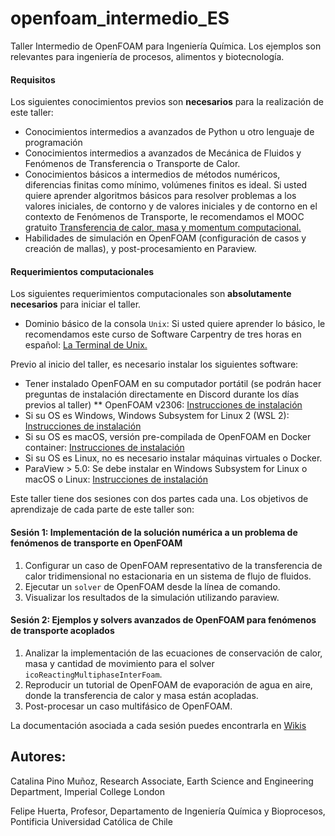 # openfoam_intermedio_ES

Taller Intermedio de OpenFOAM para Ingeniería Química. Los ejemplos son relevantes para ingeniería de procesos, alimentos y biotecnología.

#### Requisitos

Los siguientes conocimientos previos son **necesarios** para la realización de este taller:

* Conocimientos intermedios a avanzados de Python u otro lenguaje de programación
* Conocimientos intermedios a avanzados de Mecánica de Fluidos y Fenómenos de Transferencia o Transporte de Calor.
* Conocimientos básicos a intermedios de métodos numéricos, diferencias finitas como mínimo, volúmenes finitos es ideal. Si usted quiere aprender algoritmos básicos para resolver problemas a los valores iniciales, de contorno y de valores iniciales y de contorno en el contexto de Fenómenos de Transporte, le recomendamos el MOOC gratuito [Transferencia de calor, masa y momentum computacional.](https://www.coursera.org/learn/transferencia-de-momentum-calor-y-masa-computacional)
* Habilidades de simulación en OpenFOAM (configuración de casos y creación de mallas), y post-procesamiento en Paraview.

#### Requerimientos computacionales
Los siguientes requerimientos computacionales son **absolutamente necesarios** para iniciar el taller.

* Dominio básico de la consola `Unix`: Si usted quiere aprender lo básico, le recomendamos este curso de Software Carpentry de tres horas en español: [La Terminal de Unix.](https://swcarpentry.github.io/shell-novice-es/)
  
Previo al inicio del taller, es necesario instalar los siguientes software:
* Tener instalado OpenFOAM en su computador portátil (se podrán hacer preguntas de instalación directamente en Discord durante los días previos al taller)
** OpenFOAM v2306: [Instrucciones de instalación]()
* Si su OS es Windows, Windows Subsystem for Linux 2 (WSL 2): [Instrucciones de instalación](https://github.com/openfoam-ICL-UC/openfoam_intro_ES/wiki/Instalaci%C3%B3n-de-OpenFOAM)
* Si su OS es macOS, versión pre-compilada de OpenFOAM en Docker container: [Instrucciones de instalación](https://github.com/openfoam-ICL-UC/openfoam_intro_ES/wiki/Instalaci%C3%B3n-de-OpenFOAM)
* Si su OS es Linux, no es necesario instalar máquinas virtuales o Docker.
* ParaView > 5.0: Se debe instalar en Windows Subsystem for Linux o macOS o Linux: [Instrucciones de instalación](https://github.com/openfoam-ICL-UC/openfoam_intro_ES/wiki/Instalaci%C3%B3n-de-OpenFOAM)

Este taller tiene dos sesiones con dos partes cada una. Los objetivos de aprendizaje de cada parte de este taller son:

#### Sesión 1: Implementación de la solución numérica a un problema de fenómenos de transporte en OpenFOAM
1. Configurar un caso de OpenFOAM representativo de la transferencia de calor tridimensional no estacionaria en un sistema de flujo de fluidos.
2. Ejecutar un `solver` de OpenFOAM desde la línea de comando.
3. Visualizar los resultados de la simulación utilizando paraview.

#### Sesión 2: Ejemplos y solvers avanzados de OpenFOAM para fenómenos de transporte acoplados
1. Analizar la implementación de las ecuaciones de conservación de calor, masa y cantidad de movimiento para el solver `icoReactingMultiphaseInterFoam`.
2. Reproducir un tutorial de OpenFOAM de evaporación de agua en aire, donde la transferencia de calor y masa están acopladas.
3. Post-procesar un caso multifásico de OpenFOAM.

La documentación asociada a cada sesión puedes encontrarla en [Wikis](https://github.com/openfoam-ICL-UC/openfoam_intro_ES/wiki)

## Autores:
Catalina Pino Muñoz, Research Associate, Earth Science and Engineering Department, Imperial College London

Felipe Huerta, Profesor, Departamento de Ingeniería Química y Bioprocesos, Pontificia Universidad Católica de Chile
